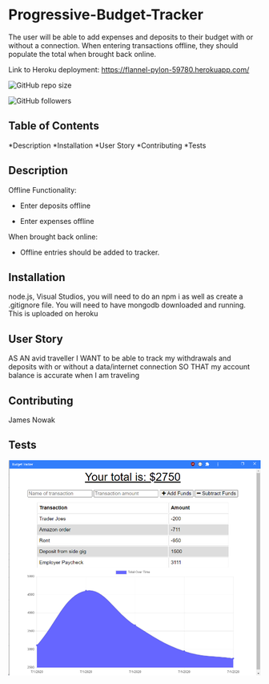 # Progressive-Budget-Tracker
The user will be able to add expenses and deposits to their budget with or without a connection. When entering transactions offline, they should populate the total when brought back online.

Link to Heroku deployment: https://flannel-pylon-59780.herokuapp.com/

 ![GitHub repo size](https://img.shields.io/github/repo-size/JN3AZ/Progressive-Budget-Tracker?logo=github&logoColor=green&style=plastic)

 ![GitHub followers](https://img.shields.io/github/followers/JN3AZ) 

##  Table of Contents

*Description
*Installation
*User Story
*Contributing
*Tests

##  Description
Offline Functionality:

  * Enter deposits offline

  * Enter expenses offline

When brought back online:

  * Offline entries should be added to tracker.


##  Installation

node.js, Visual Studios, you will need to do an npm i as well as create a .gitignore file. You will need to have mongodb downloaded and running. This is uploaded on heroku

##  User Story

AS AN avid traveller
I WANT to be able to track my withdrawals and deposits with or without a data/internet connection
SO THAT my account balance is accurate when I am traveling


##  Contributing

James Nowak

##  Tests
<img src="public/icons/Budget Tracker 1.PNG" width="1000">

